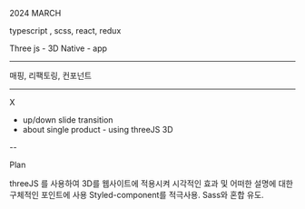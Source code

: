 2024 MARCH

typescript , scss, react, redux

Three js - 3D
Native - app

---

매핑, 리팩토링, 컨포넌트

---

X

- up/down slide transition
- about single product - using threeJS 3D

--

Plan

threeJS 를 사용하여 3D를 웹사이트에 적용시켜 시각적인 효과 및 어떠한 설명에 대한 구체적인 포인트에 사용
Styled-component를 적극사용. Sass와 혼합 유도.
